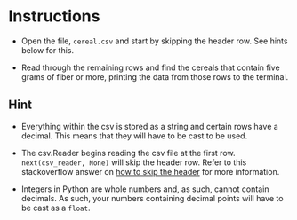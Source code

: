 # Instructions

* Open the file, `cereal.csv` 
and start by skipping the header row. 
See hints below for this.

* Read through the remaining rows and find the cereals 
that contain five grams of fiber or more, 
printing the data from those rows to the terminal.

## Hint

* Everything within the csv is stored as a string 
and certain rows have a decimal. 
This means that they will have to be cast to be used.

* The csv.Reader begins reading the csv file at the first row. 
`next(csv_reader, None)` will skip the header row. 
Refer to this stackoverflow answer on 
[how to skip the header](https://stackoverflow.com/a/14257599) 
for more information.

* Integers in Python are whole numbers and, 
as such, cannot contain decimals. 
As such, your numbers containing decimal points 
will have to be cast as a `float`.